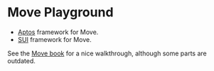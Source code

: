 # Move Playground

- [Aptos](./aptos/) framework for Move.
- [SUI](./sui) framework for Move.

See the [Move book](https://move-book.com/index.html) for a nice walkthrough, although some parts are outdated.
